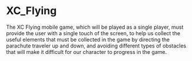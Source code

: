 # XC_Flying

The XC Flying mobile game, which will be played as a single player, must provide the user with a single touch of the screen, to help us collect the useful elements that must be collected in the game by directing the parachute traveler up and down, and avoiding different types of obstacles that will make it difficult for our character to progress in the game.
